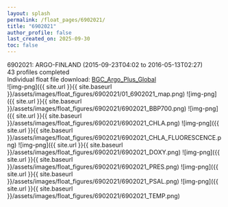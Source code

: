 ```yaml
---
layout: splash
permalink: /float_pages/6902021/
title: "6902021"
author_profile: false
last_created_on: 2025-09-30
toc: false
---
```

 
6902021: ARGO-FINLAND (2015-09-23T04:02 to 2016-05-13T02:27)\
43 profiles completed\
Individual float file download: [BGC_Argo_Plus_Global](https://ftp.soest.hawaii.edu/bgc_argo_plus/Individual_Floats/outliers_removed/6902021_Sprof_processed.nc)\
![img-png]({{ site.url }}{{ site.baseurl }}/assets/images/float_figures/6902021/01_6902021_map.png)
![img-png]({{ site.url }}{{ site.baseurl }}/assets/images/float_figures/6902021/6902021_BBP700.png)
![img-png]({{ site.url }}{{ site.baseurl }}/assets/images/float_figures/6902021/6902021_CHLA.png)
![img-png]({{ site.url }}{{ site.baseurl }}/assets/images/float_figures/6902021/6902021_CHLA_FLUORESCENCE.png)
![img-png]({{ site.url }}{{ site.baseurl }}/assets/images/float_figures/6902021/6902021_DOXY.png)
![img-png]({{ site.url }}{{ site.baseurl }}/assets/images/float_figures/6902021/6902021_PRES.png)
![img-png]({{ site.url }}{{ site.baseurl }}/assets/images/float_figures/6902021/6902021_PSAL.png)
![img-png]({{ site.url }}{{ site.baseurl }}/assets/images/float_figures/6902021/6902021_TEMP.png)
